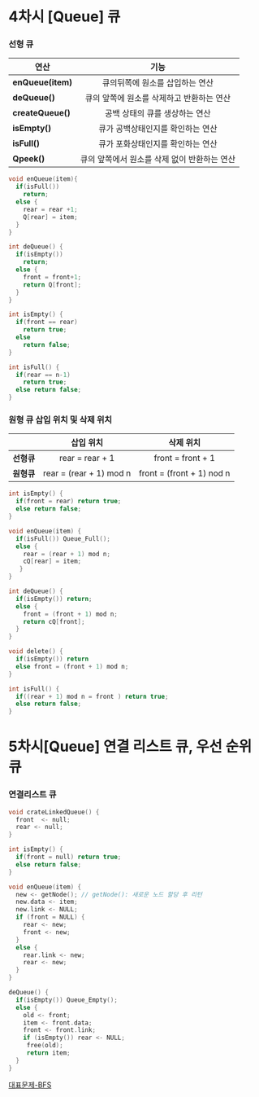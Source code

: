 # 4차시 [Queue] 큐
### 선형 큐
|  <center>연산</center> |  <center>기능</center> | 
|:--------|--------|
|**enQueue(item)** | <center>큐의뒤쪽에 원소를 삽입하는 연산</center> |
|**deQueue()** | <center>큐의 앞쪽에 원소를 삭제하고 반환하는 연산</center> |
|**createQueue()** | <center>공백 상태의 큐를 생상하는 연산</center> |
|**isEmpty()** | <center>큐가 공백상태인지를 확인하는 연산</center> |
|**isFull()** | <center>큐가 포화상태인지를 확인하는 연산</center> |
|**Qpeek()** | <center>큐의 앞쪽에서 원소를 삭제 없이 반환하는 연산</center> |

```c
void enQueue(item){
  if(isFull()) 
    return;
  else {
    rear = rear +1;
    Q[rear] = item;
  }
}

int deQueue() {
  if(isEmpty()) 
    return;
  else {
    front = front+1;
    return Q[front];
  }
}

int isEmpty() {
  if(front == rear)
    return true;
  else 
    return false;
}

int isFull() { 
  if(rear == n-1)
    return true;
  else return false;
}
```

### 원형 큐 삽입 위치 및 삭제 위치 
| |<center>삽입 위치</center> | <center>삭제 위치</center> | 
|--------|--------|-------|
|**<center>선형큐<center>** | <center>rear = rear + 1</center> | <center>front = front + 1</center> |
|**<center>원형큐<center>** | <center>rear = (rear + 1) mod n </center> | <center>front = (front + 1) nod n</center> |
```c
int isEmpty() { 
  if(front = rear) return true;
  else return false;
}

void enQueue(item) {
  if(isFull()) Queue_Full();
  else {
    rear = (rear + 1) mod n; 
    cQ[rear] = item;
   }
}

int deQueue() {
  if(isEmpty()) return;
  else {
    front = (front + 1) mod n;
    return cQ[front];
  }
}

void delete() {
  if(isEmpty()) return
  else front = (front + 1) mod n;
}

int isFull() {
  if((rear + 1) mod n = front ) return true;
  else return false; 
}
```

# 5차시[Queue] 연결 리스트 큐, 우선 순위 큐
### 연결리스트 큐 
```c
void crateLinkedQueue() {
  front  <- null; 
  rear <- null;
}

int isEmpty() {
  if(front = null) return true;
  else return false;
}

void enQueue(item) {
  new <- getNode(); // getNode(): 새로운 노드 할당 후 리턴
  new.data <- item;
  new.link <- NULL;
  if (front = NULL) {
    rear <- new; 
    front <- new;
  }
  else {
    rear.link <- new;
    rear <- new;
  }
}

deQueue() {
  if(isEmpty()) Queue_Empty();
  else {
    old <- front; 
    item <- front.data;
    front <- front.link;
    if (isEmpty()) rear <- NULL;
     free(old);
     return item;
  }
}
```

[대표문제-BFS](https://github.com/yjkwon07/Algorithm-study/blob/master/QUEUE/bfs.cpp)
